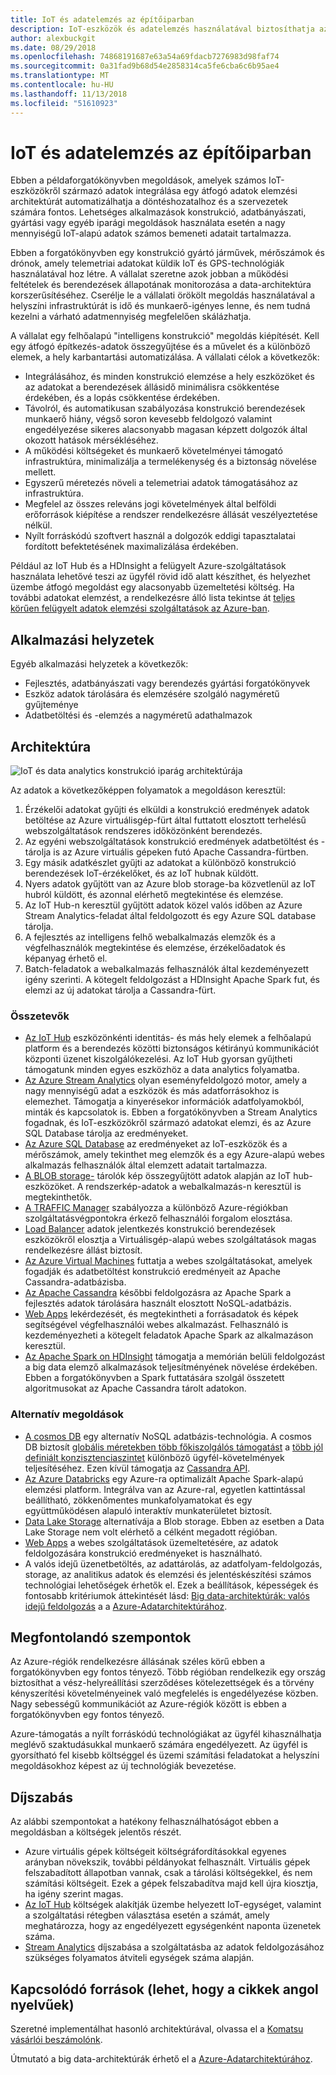 ```yaml
---
title: IoT és adatelemzés az építőiparban
description: IoT-eszközök és adatelemzés használatával biztosíthatja az építési projektek átfogó felügyeletét és működését.
author: alexbuckgit
ms.date: 08/29/2018
ms.openlocfilehash: 74868191687e63a54a69fdacb7276983d98faf74
ms.sourcegitcommit: 0a31fad9b68d54e2858314ca5fe6cba6c6b95ae4
ms.translationtype: MT
ms.contentlocale: hu-HU
ms.lasthandoff: 11/13/2018
ms.locfileid: "51610923"
---
```

# <a name="iot-and-data-analytics-in-the-construction-industry"></a>IoT és adatelemzés az építőiparban

Ebben a példaforgatókönyvben megoldások, amelyek számos IoT-eszközökről származó adatok integrálása egy átfogó adatok elemzési architektúrát automatizálhatja a döntéshozatalhoz és a szervezetek számára fontos. Lehetséges alkalmazások konstrukció, adatbányászati, gyártási vagy egyéb iparági megoldások használata esetén a nagy mennyiségű IoT-alapú adatok számos bemeneti adatait tartalmazza.

Ebben a forgatókönyvben egy konstrukció gyártó járművek, mérőszámok és drónok, amely telemetriai adatokat küldik IoT és GPS-technológiák használatával hoz létre. A vállalat szeretne azok jobban a működési feltételek és berendezések állapotának monitorozása a data-architektúra korszerűsítéséhez. Cserélje le a vállalati örökölt megoldás használatával a helyszíni infrastruktúrát is idő és munkaerő-igényes lenne, és nem tudná kezelni a várható adatmennyiség megfelelően skálázhatja.

A vállalat egy felhőalapú "intelligens konstrukció" megoldás kiépítését. Kell egy átfogó építkezés-adatok összegyűjtése és a művelet és a különböző elemek, a hely karbantartási automatizálása. A vállalati célok a következők:

* Integrálásához, és minden konstrukció elemzése a hely eszközöket és az adatokat a berendezések állásidő minimálisra csökkentése érdekében, és a lopás csökkentése érdekében.
* Távolról, és automatikusan szabályozása konstrukció berendezések munkaerő hiány, végső soron kevesebb feldolgozó valamint engedélyezése sikeres alacsonyabb magasan képzett dolgozók által okozott hatások mérsékléséhez.
* A működési költségeket és munkaerő követelményei támogató infrastruktúra, minimalizálja a termelékenység és a biztonság növelése mellett.
* Egyszerű méretezés növeli a telemetriai adatok támogatásához az infrastruktúra.
* Megfelel az összes releváns jogi követelmények által belföldi erőforrások kiépítése a rendszer rendelkezésre állását veszélyeztetése nélkül.
* Nyílt forráskódú szoftvert használ a dolgozók eddigi tapasztalatai fordított befektetésének maximalizálása érdekében.

Például az IoT Hub és a HDInsight a felügyelt Azure-szolgáltatások használata lehetővé teszi az ügyfél rövid idő alatt készíthet, és helyezhet üzembe átfogó megoldást egy alacsonyabb üzemeltetési költség. Ha további adatokat elemzést, a rendelkezésre álló lista tekintse át [teljes körűen felügyelt adatok elemzési szolgáltatások az Azure-ban][product-category].

## <a name="relevant-use-cases"></a>Alkalmazási helyzetek

Egyéb alkalmazási helyzetek a következők:

* Fejlesztés, adatbányászati vagy berendezés gyártási forgatókönyvek
* Eszköz adatok tárolására és elemzésére szolgáló nagyméretű gyűjteménye
* Adatbetöltési és -elemzés a nagyméretű adathalmazok

## <a name="architecture"></a>Architektúra

![IoT és data analytics konstrukció iparág architektúrája][architecture]

Az adatok a következőképpen folyamatok a megoldáson keresztül:

1. Érzékelői adatokat gyűjti és elküldi a konstrukció eredmények adatok betöltése az Azure virtuálisgép-fürt által futtatott elosztott terhelésű webszolgáltatások rendszeres időközönként berendezés.
2. Az egyéni webszolgáltatások konstrukció eredmények adatbetöltést és -tárolja is az Azure virtuális gépeken futó Apache Cassandra-fürtben.
3. Egy másik adatkészlet gyűjti az adatokat a különböző konstrukció berendezések IoT-érzékelőket, és az IoT hubnak küldött.
4. Nyers adatok gyűjtött van az Azure blob storage-ba közvetlenül az IoT hubról küldött, és azonnal elérhető megtekintése és elemzése.
5. Az IoT Hub-n keresztül gyűjtött adatok közel valós időben az Azure Stream Analytics-feladat által feldolgozott és egy Azure SQL database tárolja.
6. A fejlesztés az intelligens felhő webalkalmazás elemzők és a végfelhasználók megtekintése és elemzése, érzékelőadatok és képanyag érhető el. 
7. Batch-feladatok a webalkalmazás felhasználók által kezdeményezett igény szerinti. A kötegelt feldolgozást a HDInsight Apache Spark fut, és elemzi az új adatokat tárolja a Cassandra-fürt. 

### <a name="components"></a>Összetevők

* [Az IoT Hub](/azure/iot-hub/about-iot-hub) eszközönkénti identitás- és más hely elemek a felhőalapú platform és a berendezés közötti biztonságos kétirányú kommunikációt központi üzenet kiszolgálókezelési. Az IoT Hub gyorsan gyűjtheti támogatunk minden egyes eszközhöz a data analytics folyamatba. 
* [Az Azure Stream Analytics](/azure/stream-analytics/stream-analytics-introduction) olyan eseményfeldolgozó motor, amely a nagy mennyiségű adat a eszközök és más adatforrásokhoz is elemezhet. Támogatja a kinyerésekor információk adatfolyamokból, minták és kapcsolatok is. Ebben a forgatókönyvben a Stream Analytics fogadnak, és IoT-eszközökről származó adatokat elemzi, és az Azure SQL Database tárolja az eredményeket. 
* [Az Azure SQL Database](/azure/sql-database/sql-database-technical-overview) az eredményeket az IoT-eszközök és a mérőszámok, amely tekinthet meg elemzők és a egy Azure-alapú webes alkalmazás felhasználók által elemzett adatait tartalmazza. 
* [A BLOB storage-](/azure/storage/blobs/storage-blobs-introduction) tárolók kép összegyűjtött adatok alapján az IoT hub-eszközöket. A rendszerkép-adatok a webalkalmazás-n keresztül is megtekinthetők.
* [A TRAFFIC Manager](/azure/traffic-manager/traffic-manager-overview) szabályozza a különböző Azure-régiókban szolgáltatásvégpontokra érkező felhasználói forgalom elosztása.
* [Load Balancer](/azure/load-balancer/load-balancer-overview) adatok jelentkezés konstrukció berendezések eszközökről elosztja a Virtuálisgép-alapú webes szolgáltatások magas rendelkezésre állást biztosít.
* [Az Azure Virtual Machines](/azure/virtual-machines) futtatja a webes szolgáltatásokat, amelyek fogadják és adatbetöltést konstrukció eredményeit az Apache Cassandra-adatbázisba.
* [Az Apache Cassandra](https://cassandra.apache.org) későbbi feldolgozásra az Apache Spark a fejlesztés adatok tárolására használt elosztott NoSQL-adatbázis.
* [Web Apps](/azure/app-service/app-service-web-overview) lekérdezését, és megtekintheti a forrásadatok és képek segítségével végfelhasználói webes alkalmazást. Felhasználó is kezdeményezheti a kötegelt feladatok Apache Spark az alkalmazáson keresztül.
* [Az Apache Spark on HDInsight](/azure/hdinsight/spark/apache-spark-overview) támogatja a memórián belüli feldolgozást a big data elemző alkalmazások teljesítményének növelése érdekében. Ebben a forgatókönyvben a Spark futtatására szolgál összetett algoritmusokat az Apache Cassandra tárolt adatokon.


### <a name="alternatives"></a>Alternatív megoldások

* [A cosmos DB](/azure/cosmos-db/introduction) egy alternatív NoSQL adatbázis-technológia. A cosmos DB biztosít [globális méretekben több főkiszolgálós támogatást](/azure/cosmos-db/multi-region-writers) a [több jól definiált konzisztenciaszintet](/azure/cosmos-db/consistency-levels) különböző ügyfél-követelmények teljesítéséhez. Ezen kívül támogatja az [Cassandra API](/azure/cosmos-db/cassandra-introduction). 
* [Az Azure Databricks](/azure/azure-databricks/what-is-azure-databricks) egy Azure-ra optimalizált Apache Spark-alapú elemzési platform. Integrálva van az Azure-ral, egyetlen kattintással beállítható, zökkenőmentes munkafolyamatokat és egy együttműködésen alapuló interaktív munkaterületet biztosít.
* [Data Lake Storage](/azure/storage/data-lake-storage) alternatívája a Blob storage. Ebben az esetben a Data Lake Storage nem volt elérhető a célként megadott régióban.
* [Web Apps](/azure/app-service) a webes szolgáltatások üzemeltetésére, az adatok feldolgozására konstrukció eredményeket is használható.
* A valós idejű üzenetbetöltés, az adattárolás, az adatfolyam-feldolgozás, storage, az analitikus adatok és elemzési és jelentéskészítési számos technológiai lehetőségek érhetők el. Ezek a beállítások, képességek és fontosabb kritériumok áttekintését lásd: [Big data-architektúrák: valós idejű feldolgozás](/azure/architecture/data-guide/technology-choices/real-time-ingestion) a a [Azure-Adatarchitektúrához](/azure/architecture/data-guide).

## <a name="considerations"></a>Megfontolandó szempontok

Az Azure-régiók rendelkezésre állásának széles körű ebben a forgatókönyvben egy fontos tényező. Több régióban rendelkezik egy ország biztosíthat a vész-helyreállítási szerződéses kötelezettségek és a törvény kényszerítési követelményeinek való megfelelés is engedélyezése közben. Nagy sebességű kommunikációt az Azure-régiók között is ebben a forgatókönyvben egy fontos tényező.

Azure-támogatás a nyílt forráskódú technológiákat az ügyfél kihasználhatja meglévő szaktudásukkal munkaerő számára engedélyezett. Az ügyfél is gyorsítható fel kisebb költséggel és üzemi számítási feladatokat a helyszíni megoldásokhoz képest az új technológiák bevezetése. 

## <a name="pricing"></a>Díjszabás

Az alábbi szempontokat a hatékony felhasználhatóságot ebben a megoldásban a költségek jelentős részét.

* Azure virtuális gépek költségeit költségráfordításokkal egyenes arányban növekszik, további példányokat felhasznált. Virtuális gépek felszabadított állapotban vannak, csak a tárolási költségekkel, és nem számítási költségeit. Ezek a gépek felszabadítva majd kell újra kiosztja, ha igény szerint magas.
* [Az IoT Hub](https://azure.microsoft.com/pricing/details/iot-hub) költségek alakítják üzembe helyezett IoT-egységet, valamint a szolgáltatási rétegben választása esetén a számát, amely meghatározza, hogy az engedélyezett egységenként naponta üzenetek száma. 
* [Stream Analytics](https://azure.microsoft.com/pricing/details/stream-analytics) díjszabása a szolgáltatásba az adatok feldolgozásához szükséges folyamatos átviteli egységek száma alapján.

## <a name="related-resources"></a>Kapcsolódó források (lehet, hogy a cikkek angol nyelvűek)

Szeretné implementálhat hasonló architektúrával, olvassa el a [Komatsu vásárlói beszámolónk][customer-story].

Útmutató a big data-architektúrák érhető el a [Azure-Adatarchitektúrához](/azure/architecture/data-guide).

<!-- links -->
[product-category]: https://azure.microsoft.com/product-categories/analytics/
[customer-site]: https://home.komatsu/en/
[customer-story]: https://customers.microsoft.com/story/komatsu-manufacturing-azure-iot-hub-japan
[architecture]: ./media/architecture-big-data-with-iot.png
